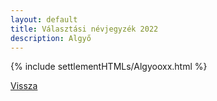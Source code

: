 ```yaml
---
layout: default
title: Választási névjegyzék 2022
description: Algyő
---
```


{% include settlementHTMLs/Algyooxx.html %}

[Vissza](../)